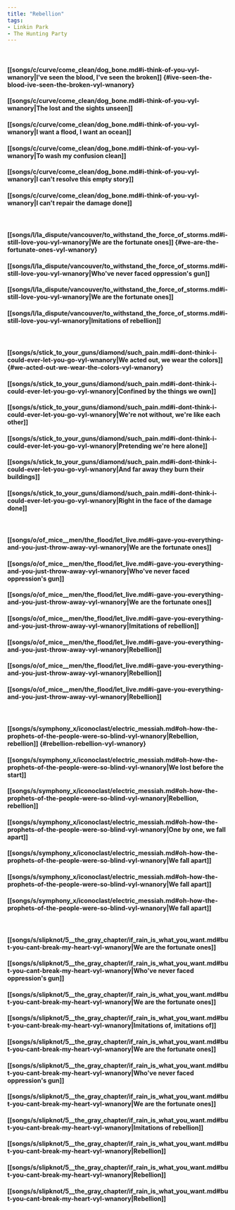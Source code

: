 ```yaml
---
title: "Rebellion"
tags:
- Linkin Park
- The Hunting Party
---
```

&nbsp;
#### [[songs/c/curve/come_clean/dog_bone.md#i-think-of-you-vyl-wnanory|I've seen the blood, I've seen the broken]] {#ive-seen-the-blood-ive-seen-the-broken-vyl-wnanory}
#### [[songs/c/curve/come_clean/dog_bone.md#i-think-of-you-vyl-wnanory|The lost and the sights unseen]]
#### [[songs/c/curve/come_clean/dog_bone.md#i-think-of-you-vyl-wnanory|I want a flood, I want an ocean]]
#### [[songs/c/curve/come_clean/dog_bone.md#i-think-of-you-vyl-wnanory|To wash my confusion clean]]
#### [[songs/c/curve/come_clean/dog_bone.md#i-think-of-you-vyl-wnanory|I can't resolve this empty story]]
#### [[songs/c/curve/come_clean/dog_bone.md#i-think-of-you-vyl-wnanory|I can't repair the damage done]]
&nbsp;
#### [[songs/l/la_dispute/vancouver/to_withstand_the_force_of_storms.md#i-still-love-you-vyl-wnanory|We are the fortunate ones]] {#we-are-the-fortunate-ones-vyl-wnanory}
#### [[songs/l/la_dispute/vancouver/to_withstand_the_force_of_storms.md#i-still-love-you-vyl-wnanory|Who've never faced oppression's gun]]
#### [[songs/l/la_dispute/vancouver/to_withstand_the_force_of_storms.md#i-still-love-you-vyl-wnanory|We are the fortunate ones]]
#### [[songs/l/la_dispute/vancouver/to_withstand_the_force_of_storms.md#i-still-love-you-vyl-wnanory|Imitations of rebellion]]
&nbsp;
#### [[songs/s/stick_to_your_guns/diamond/such_pain.md#i-dont-think-i-could-ever-let-you-go-vyl-wnanory|We acted out, we wear the colors]] {#we-acted-out-we-wear-the-colors-vyl-wnanory}
#### [[songs/s/stick_to_your_guns/diamond/such_pain.md#i-dont-think-i-could-ever-let-you-go-vyl-wnanory|Confined by the things we own]]
#### [[songs/s/stick_to_your_guns/diamond/such_pain.md#i-dont-think-i-could-ever-let-you-go-vyl-wnanory|We're not without, we're like each other]]
#### [[songs/s/stick_to_your_guns/diamond/such_pain.md#i-dont-think-i-could-ever-let-you-go-vyl-wnanory|Pretending we're here alone]]
#### [[songs/s/stick_to_your_guns/diamond/such_pain.md#i-dont-think-i-could-ever-let-you-go-vyl-wnanory|And far away they burn their buildings]]
#### [[songs/s/stick_to_your_guns/diamond/such_pain.md#i-dont-think-i-could-ever-let-you-go-vyl-wnanory|Right in the face of the damage done]]
&nbsp;
#### [[songs/o/of_mice__men/the_flood/let_live.md#i-gave-you-everything-and-you-just-throw-away-vyl-wnanory|We are the fortunate ones]]
#### [[songs/o/of_mice__men/the_flood/let_live.md#i-gave-you-everything-and-you-just-throw-away-vyl-wnanory|Who've never faced oppression's gun]]
#### [[songs/o/of_mice__men/the_flood/let_live.md#i-gave-you-everything-and-you-just-throw-away-vyl-wnanory|We are the fortunate ones]]
#### [[songs/o/of_mice__men/the_flood/let_live.md#i-gave-you-everything-and-you-just-throw-away-vyl-wnanory|Imitations of rebellion]]
#### [[songs/o/of_mice__men/the_flood/let_live.md#i-gave-you-everything-and-you-just-throw-away-vyl-wnanory|Rebellion]]
#### [[songs/o/of_mice__men/the_flood/let_live.md#i-gave-you-everything-and-you-just-throw-away-vyl-wnanory|Rebellion]]
#### [[songs/o/of_mice__men/the_flood/let_live.md#i-gave-you-everything-and-you-just-throw-away-vyl-wnanory|Rebellion]]
&nbsp;
#### [[songs/s/symphony_x/iconoclast/electric_messiah.md#oh-how-the-prophets-of-the-people-were-so-blind-vyl-wnanory|Rebellion, rebellion]] {#rebellion-rebellion-vyl-wnanory}
#### [[songs/s/symphony_x/iconoclast/electric_messiah.md#oh-how-the-prophets-of-the-people-were-so-blind-vyl-wnanory|We lost before the start]]
#### [[songs/s/symphony_x/iconoclast/electric_messiah.md#oh-how-the-prophets-of-the-people-were-so-blind-vyl-wnanory|Rebellion, rebellion]]
#### [[songs/s/symphony_x/iconoclast/electric_messiah.md#oh-how-the-prophets-of-the-people-were-so-blind-vyl-wnanory|One by one, we fall apart]]
#### [[songs/s/symphony_x/iconoclast/electric_messiah.md#oh-how-the-prophets-of-the-people-were-so-blind-vyl-wnanory|We fall apart]]
#### [[songs/s/symphony_x/iconoclast/electric_messiah.md#oh-how-the-prophets-of-the-people-were-so-blind-vyl-wnanory|We fall apart]]
#### [[songs/s/symphony_x/iconoclast/electric_messiah.md#oh-how-the-prophets-of-the-people-were-so-blind-vyl-wnanory|We fall apart]]
&nbsp;
#### [[songs/s/slipknot/5__the_gray_chapter/if_rain_is_what_you_want.md#but-you-cant-break-my-heart-vyl-wnanory|We are the fortunate ones]]
#### [[songs/s/slipknot/5__the_gray_chapter/if_rain_is_what_you_want.md#but-you-cant-break-my-heart-vyl-wnanory|Who've never faced oppression's gun]]
#### [[songs/s/slipknot/5__the_gray_chapter/if_rain_is_what_you_want.md#but-you-cant-break-my-heart-vyl-wnanory|We are the fortunate ones]]
#### [[songs/s/slipknot/5__the_gray_chapter/if_rain_is_what_you_want.md#but-you-cant-break-my-heart-vyl-wnanory|Imitations of, imitations of]]
#### [[songs/s/slipknot/5__the_gray_chapter/if_rain_is_what_you_want.md#but-you-cant-break-my-heart-vyl-wnanory|We are the fortunate ones]]
#### [[songs/s/slipknot/5__the_gray_chapter/if_rain_is_what_you_want.md#but-you-cant-break-my-heart-vyl-wnanory|Who've never faced oppression's gun]]
#### [[songs/s/slipknot/5__the_gray_chapter/if_rain_is_what_you_want.md#but-you-cant-break-my-heart-vyl-wnanory|We are the fortunate ones]]
#### [[songs/s/slipknot/5__the_gray_chapter/if_rain_is_what_you_want.md#but-you-cant-break-my-heart-vyl-wnanory|Imitations of rebellion]]
#### [[songs/s/slipknot/5__the_gray_chapter/if_rain_is_what_you_want.md#but-you-cant-break-my-heart-vyl-wnanory|Rebellion]]
#### [[songs/s/slipknot/5__the_gray_chapter/if_rain_is_what_you_want.md#but-you-cant-break-my-heart-vyl-wnanory|Rebellion]]
#### [[songs/s/slipknot/5__the_gray_chapter/if_rain_is_what_you_want.md#but-you-cant-break-my-heart-vyl-wnanory|Rebellion]]

